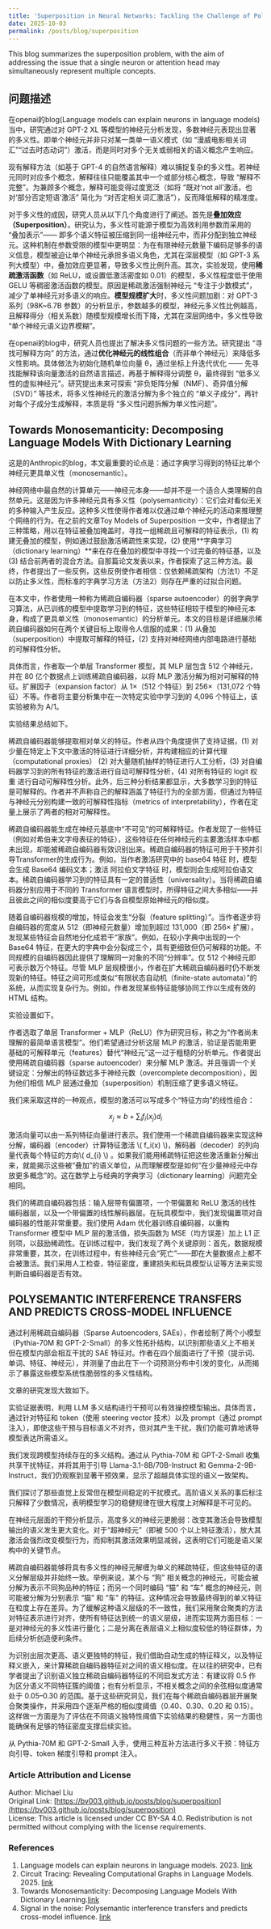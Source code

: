 ```yaml
---
title: 'Superposition in Neural Networks: Tackling the Challenge of Polysemantic Neurons'
date: 2025-10-03
permalink: /posts/blog/superposition
---
```


This blog summarizes the superposition problem, with the aim of addressing the issue that a single neuron or attention head may simultaneously represent multiple concepts.


<!-- excerpt -->

## 问题描述
在openai的blog(Language models can explain neurons in language models)当中，研究通过对 GPT-2 XL 等模型的神经元分析发现，多数神经元表现出显著的多义性。即单个神经元并非只对某一类单一语义模式（如 “漫威电影相关词汇”“过去时态动词”）激活，而是同时对多个无关或弱相关的语义概念产生响应。

现有解释方法（如基于 GPT-4 的自然语言解释）难以捕捉复杂的多义性。若神经元同时对应多个概念，解释往往只能覆盖其中一个或部分核心概念，导致 “解释不完整”。为兼顾多个概念，解释可能变得过度宽泛（如将 “既对‘not all’激活，也对‘部分否定短语’激活” 简化为 “对否定相关词汇激活”），反而降低解释的精准度。

对于多义性的成因，研究人员从以下几个角度进行了阐述。首先是**叠加效应（Superposition）**。研究认为，多义性可能源于模型为高效利用参数而采用的 “叠加表示”—— 即多个语义特征被压缩到同一组神经元中，而非分配到独立神经元。这种机制在参数受限的模型中更明显：为在有限神经元数量下编码足够多的语义信息，模型被迫让单个神经元承担多语义角色，尤其在深层模型（如 GPT-3 系列大模型）中，叠加效应更显著，导致多义性比例升高。其次，实验发现，使用**稀疏激活函数**（如 ReLU，或设置低激活密度如 0.01）的模型，多义性程度低于使用 GELU 等稠密激活函数的模型。原因是稀疏激活强制神经元 “专注于少数模式”，减少了单神经元对多语义的响应。**模型规模扩大**时，多义性问题加剧：对 GPT-3 系列（98K~6.7B 参数）的分析显示，参数越多的模型，神经元多义性比例越高，且解释得分（相关系数）随模型规模增长而下降，尤其在深层网络中，多义性导致 “单个神经元语义边界模糊”。

在openai的blog中，研究人员也提出了解决多义性问题的一些方法。研究提出 “寻找可解释方向” 的方法，通过**优化神经元的线性组合**（而非单个神经元）来降低多义性影响。具体做法为初始化随机单位向量 θ，通过坐标上升迭代优化 —— 先寻找能解释该向量激活的自然语言描述，再基于解释得分调整 θ，最终得到 “低多义性的虚拟神经元”。研究提出未来可探索 “非负矩阵分解（NMF）、奇异值分解（SVD）” 等技术，将多义性神经元的激活分解为多个独立的 “单义子成分”，再针对每个子成分生成解释，本质是将 “多义性问题拆解为单义性问题”。



## Towards Monosemanticity: Decomposing Language Models With Dictionary Learning

这是的Anthropic的blog，本文最重要的论点是：通过字典学习得到的特征比单个神经元更具单义性（monosemantic）。

神经网络中最自然的计算单元——神经元本身——却并不是一个适合人类理解的自然单元。这是因为许多神经元具有多义性（polysemanticity）：它们会对看似无关的多种输入产生反应。这种多义性使得作者难以仅通过单个神经元的活动来推理整个网络的行为。在之前的文章Toy Models of Superposition 一文中，作者提出了三种策略，用以在特征被叠加掩盖时，寻找一组稀疏且可解释的特征表示，(1) 构建无叠加的模型，例如通过鼓励激活稀疏性来实现，(2) 使用**字典学习（dictionary learning）**来在存在叠加的模型中寻找一个过完备的特征基，以及 (3) 结合前两者的混合方法。自那篇论文发表以来，作者探索了这三种方法。最终，作者提出了一些反例，这些反例使作者相信：仅依赖稀疏架构（方法1）不足以防止多义性，而标准的字典学习方法（方法2）则存在严重的过拟合问题。

在本文中，作者使用一种称为稀疏自编码器（sparse autoencoder）的弱字典学习算法，从已训练的模型中提取学习到的特征，这些特征相较于模型的神经元本身，构成了更具单义性（monosemantic）的分析单元。本文的目标是详细展示稀疏自编码器如何在两个关键目标上取得令人信服的成果：(1) 从叠加（superposition）中提取可解释的特征，(2) 支持对神经网络内部电路进行基础的可解释性分析。

具体而言，作者取一个单层 Transformer 模型，其 MLP 层包含 512 个神经元，并在 80 亿个数据点上训练稀疏自编码器，以将 MLP 激活分解为相对可解释的特征。扩展因子（expansion factor）从 1×（512 个特征）到 256×（131,072 个特征）不等。作者将主要分析集中在一次特定实验中学习到的 4,096 个特征上，该实验被称为 A/1。

实验结果总结如下。

稀疏自编码器能够提取相对单义的特征。作者从四个角度提供了支持证据，(1) 对少量在特定上下文中激活的特征进行详细分析，并构建相应的计算代理（computational proxies）
(2) 对大量随机抽样的特征进行人工分析，(3) 对自编码器学习到的所有特征的激活进行自动可解释性分析，(4) 对所有特征的 logit 权重 进行自动可解释性分析。此外，后三种分析结果都显示，大多数学习到的特征是可解释的。作者并不声称自己的解释涵盖了特征行为的全部方面，但通过为特征与神经元分别构建一致的可解释性指标（metrics of interpretability），作者在定量上展示了两者的相对可解释性。

稀疏自编码器能生成在神经元基底中“不可见”的可解释特征。作者发现了一些特征（例如对希伯来文字母表征的特征），这些特征在任何神经元的主要激活样本中都未出现，却能被稀疏自编码器有效识别出来。稀疏自编码器的特征可用于干预并引导Transformer的生成行为。例如，当作者激活研究中的 base64 特征 时，模型会生成 Base64 编码文本；激活 阿拉伯文字特征 时，模型则会生成阿拉伯语文本。稀疏自编码器学习到的特征具有一定的普适性（universality）。当将稀疏自编码器分别应用于不同的 Transformer 语言模型时，所得特征之间大多相似——并且彼此之间的相似度要高于它们与各自模型原始神经元的相似度。

随着自编码器规模的增加，特征会发生“分裂（feature splitting）”。当作者逐步将自编码器的宽度从 512（即神经元数量）增加到超过 131,000（即 256× 扩展），发现某些特征会自然地分化成若干“家族”。例如，在较小字典中出现的一个 Base64 特征，在更大的字典中会分裂成三个，具有更细致但仍可解释的功能。不同规模的自编码器因此提供了理解同一对象的不同“分辨率”。仅 512 个神经元即可表示数万个特征。尽管 MLP 层规模很小，作者在扩大稀疏自编码器时仍不断发现新的特征。特征之间可形成类似“有限状态自动机（finite-state automata）”的系统，从而实现复杂行为。例如，作者发现某些特征能够协同工作以生成有效的 HTML 结构。

实验设置如下。

作者选取了单层 Transformer + MLP（ReLU）作为研究目标，称之为“作者尚未理解的最简单语言模型”。他们希望通过分析这层 MLP 的激活，验证是否能用更基础的可解释单元（features）替代“神经元”这一过于粗糙的分析单元。作者提出使用稀疏自编码器（sparse autoencoder）来分解 MLP 激活。并且强调一个关键设定：分解出的特征数远多于神经元数（overcomplete decomposition），因为他们相信 MLP 层通过叠加（superposition）机制压缩了更多语义特征。

我们来采取这样的一种观点，模型的激活可以写成多个“特征方向”的线性组合：

$$ x_j \approx b + \sum_{i} f_i(x_j) d_i $$

激活向量可以由一系列特征向量进行表示。我们使用一个稀疏自编码器来实现这种分解，编码器（encoder）计算特征激活 \\( f_i(x) \\)，解码器（decoder）的列向量代表每个特征的方向\\( d_{i} \\) 。如果我们能用稀疏特征把这些激活重新分解出来，就能揭示这些被“叠加”的语义单位，从而理解模型是如何“在少量神经元中存放更多概念”的。这在数学上与经典的字典学习（dictionary learning）问题完全相同。

我们的稀疏自编码器包括：输入层带有偏置项，一个带偏置和 ReLU 激活的线性编码器层，以及一个带偏置的线性解码器层。在玩具模型中，我们发现偏置项对自编码器的性能非常重要。我们使用 Adam 优化器训练自编码器，以重构 Transformer 模型中 MLP 层的激活值，损失函数为 MSE（均方误差）加上 L1 正则项，以鼓励稀疏性。在训练过程中，我们发现了两个关键原则：首先，数据规模非常重要，其次，在训练过程中，有些神经元会“死亡”——即在大量数据点上都不会被激活。我们采用人工检查，特征密度，重建损失和玩具模型认证等方法来实现判断自编码器是否有效。

## POLYSEMANTIC INTERFERENCE  TRANSFERS AND PREDICTS CROSS-MODEL INFLUENCE

通过利用稀疏自编码器（Sparse Autoencoders, SAEs），作者绘制了两个小模型（Pythia-70M 和 GPT-2-Small）的多义性拓扑结构，以识别那些语义上不相关但在模型内部会相互干扰的 SAE 特征对。作者在四个层面进行了干预（提示词、单词、特征、神经元），并测量了由此在下一个词预测分布中引发的变化，从而揭示了暴露这些模型系统性脆弱性的多义性结构。

文章的研究发现大致如下。

实验证据表明，利用 LLM 多义结构进行干预可以有效操控模型输出。具体而言，通过针对特征和 token（使用 steering vector 技术）以及 prompt（通过 prompt 注入），即使这些干预与目标语义不对齐，但对其产生干扰，我们仍能可靠地诱导模型表达所需语义。

我们发现跨模型持续存在的多义结构。通过从 Pythia-70M 和 GPT-2-Small 收集共享干扰特征，并将其用于引导 Llama-3.1-8B/70B-Instruct 和 Gemma-2-9B-Instruct，我们仍观察到显著干预效果，显示了超越具体实现的语义一致架构。

我们探讨了那些直觉上反常但在模型间稳定的干扰模式。高阶语义关系的事后标注只解释了少数情况，表明模型学习的稳健规律在很大程度上对解释是不可见的。

在神经元层面的干预分析显示，高度多义的神经元更脆弱：改变其激活会导致模型输出的语义发生更大变化。对于“超神经元”（即被 500 个以上特征激活），放大其激活会强烈改变模型行为，而抑制其激活效果明显减弱，这表明它们可能是语义架构中的关键节点。

稀疏自编码器能够将具有多义性的神经元解缠为单义的稀疏特征，但这些特征的语义分解层级并非始终一致。举例来说，某个与 “狗” 相关概念的神经元，可能会被分解为表示不同狗品种的特征；而另一个同时编码 “猫” 和 “车” 概念的神经元，则可能被分解为分别表示 “猫” 和 “车” 的特征。这种情况会导致最终得到的单义特征在粒度上存在差异。为了缓解这种语义层级的不一致性，我们采用聚合聚类的方法对特征表示进行对齐，使所有特征达到统一的语义层级，进而实现两方面目标：一是对神经元的多义性进行量化；二是分离在表层语义上相似度较低的特征群体，为后续分析创造便利条件。

为识别出层次更高、语义更独特的特征，我们借助自动生成的特征释义，以及特征释义嵌入，来计算稀疏自编码器特征对之间的语义相似度。在以往的研究中，已有学者提出了识别语义独立稀疏自编码器特征的不同启发式方法：有建议将 0.5 作为区分语义不同特征簇的阈值；也有分析显示，不相关概念之间的余弦相似度通常处于 0.05–0.30 的范围。基于这些研究洞见，我们在每个稀疏自编码器层开展聚合聚类操作，并采用四个逐渐严格的相似度阈值（0.40、0.30、0.20 和 0.15）。这样做一方面是为了评估在不同语义独特性阈值下实验结果的稳健性，另一方面也能确保有足够的特征密度支撑后续实验。

从 Pythia-70M 和 GPT-2-Small 入手，使用三种互补方法进行多义干预：特征方向引导、token 梯度引导和 prompt 注入。

### Article Attribution and License
Author: Michael Liu  
Original Link: [https://bv003.github.io/posts/blog/superposition](https://bv003.github.io/posts/blog/superposition)  
License: This article is licensed under CC BY-SA 4.0. Redistribution is not permitted without complying with the license requirements.  

### References
1. Language models can explain neurons in language models. 2023. [link](https://openaipublic.blob.core.windows.net/neuron-explainer/paper/index.html)
2. Circuit Tracing: Revealing Computational Graphs in Language Models. 2025. [link](https://transformer-circuits.pub/2025/attribution-graphs/methods.html)
3. Towards Monosemanticity: Decomposing Language Models With Dictionary Learning.[link](https://transformer-circuits.pub/2023/monosemantic-features/index.html)
4. Signal in the noise: Polysemantic interference transfers and predicts cross-model influence. [link](https://arxiv.org/html/2505.11611v2)